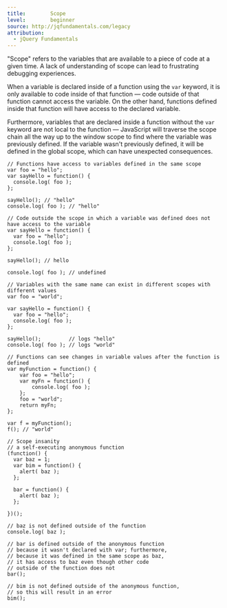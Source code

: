 ```yaml
---
title:        Scope
level:        beginner
source: http://jqfundamentals.com/legacy
attribution: 
  - jQuery Fundamentals
---
```


"Scope" refers to the variables that are available to a piece of code at a given time. A lack of understanding of scope can lead to frustrating debugging experiences.

When a variable is declared inside of a function using the `var` keyword, it is only available to code inside of that function &#8212; code outside of that function cannot access the variable. On the other hand, functions defined inside that function will have access to the declared variable.

Furthermore, variables that are declared inside a function without the `var` keyword are not local to the function &#8212; JavaScript will traverse the scope chain all the way up to the window scope to find where the variable was previously defined. If the variable wasn't previously defined, it will be defined in the global scope, which can have unexpected consequences.

```
// Functions have access to variables defined in the same scope
var foo = "hello";
var sayHello = function() {
  console.log( foo );
};

sayHello(); // "hello"
console.log( foo ); // "hello"
```

```
// Code outside the scope in which a variable was defined does not have access to the variable
var sayHello = function() {
  var foo = "hello";
  console.log( foo );
};

sayHello(); // hello

console.log( foo ); // undefined
```

```
// Variables with the same name can exist in different scopes with different values
var foo = "world";

var sayHello = function() {
  var foo = "hello";
  console.log( foo );
};

sayHello();         // logs "hello"
console.log( foo ); // logs "world"
```

```
// Functions can see changes in variable values after the function is defined
var myFunction = function() {
    var foo = "hello";
    var myFn = function() {
        console.log( foo );
    };
    foo = "world";
    return myFn;
};

var f = myFunction();
f(); // "world"
```

```
// Scope insanity
// a self-executing anonymous function
(function() {
  var baz = 1;
  var bim = function() {
    alert( baz );
  };

  bar = function() {
    alert( baz );
  };

})();

// baz is not defined outside of the function
console.log( baz );

// bar is defined outside of the anonymous function
// because it wasn't declared with var; furthermore,
// because it was defined in the same scope as baz,
// it has access to baz even though other code
// outside of the function does not
bar();

// bim is not defined outside of the anonymous function,
// so this will result in an error
bim();
```
